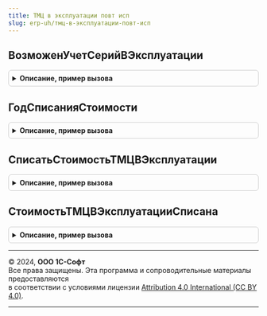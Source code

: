```yaml
---
title: ТМЦ в эксплуатации повт исп
slug: erp-uh/тмц-в-эксплуатации-повт-исп
---
```



## ВозможенУчетСерийВЭксплуатации
<details style="margin: 1em 0; padding: 0.5em; border: 1px solid #ccc; border-radius: 6px;">

<summary style="font-weight: bold; cursor: pointer;">Описание, пример вызова</summary>

```bsl

// Определяет возможен ли учет серий в эксплуатации.
//
// Возвращаемое значение:
//  Булево - Истина, если есть учетная политика с включенным учетом серий в эксплуатации
Функция ВозможенУчетСерийВЭксплуатации() Экспорт
```

Пример вызова
```bsl
Результат = ТМЦВЭксплуатацииПовтИсп.ВозможенУчетСерийВЭксплуатации() 
```
</details>

## ГодСписанияСтоимости
<details style="margin: 1em 0; padding: 0.5em; border: 1px solid #ccc; border-radius: 6px;">

<summary style="font-weight: bold; cursor: pointer;">Описание, пример вызова</summary>

```bsl

//++ НЕ УТ

//++ Локализация

// Возвращает год списания стоимости ТМЦ в эксплуатации.
//
// Параметры:
//	Организация - СправочникСсылка.Организации - организация, для которой определяется настройка.
//
// Возвращаемое значение:
//	Дата - Год списания стоимости.
//
Функция ГодСписанияСтоимости(Организация) Экспорт
```

Пример вызова
```bsl
Результат = ТМЦВЭксплуатацииПовтИсп.ГодСписанияСтоимости(Организация) 
```
</details>

## СписатьСтоимостьТМЦВЭксплуатации
<details style="margin: 1em 0; padding: 0.5em; border: 1px solid #ccc; border-radius: 6px;">

<summary style="font-weight: bold; cursor: pointer;">Описание, пример вызова</summary>

```bsl

// Возвращает необходимость списания стоимости ТМЦ в эксплуатации.
//
// Параметры:
//	Организация - СправочникСсылка.Организации - организация, для которой определяется настройка.
//	Период - Дата - дата, на которую определяется настройка.
//
// Возвращаемое значение:
//	Булево - Истина, если стоимость списывается.
//
Функция СписатьСтоимостьТМЦВЭксплуатации(Организация, Период) Экспорт
```

Пример вызова
```bsl
Результат = ТМЦВЭксплуатацииПовтИсп.СписатьСтоимостьТМЦВЭксплуатации(Организация, Период) 
```
</details>

## СтоимостьТМЦВЭксплуатацииСписана
<details style="margin: 1em 0; padding: 0.5em; border: 1px solid #ccc; border-radius: 6px;">

<summary style="font-weight: bold; cursor: pointer;">Описание, пример вызова</summary>

```bsl

// Определяет списана ли стоимость ТМЦ в эксплуатации.
//
// Параметры:
//	Организация - СправочникСсылка.Организации - организация, для которой определяется настройка.
//	Период - Дата - дата, на которую определяется настройка.
//
// Возвращаемое значение:
//	Булево - Истина, если стоимость списана.
//
Функция СтоимостьТМЦВЭксплуатацииСписана(Организация, Период) Экспорт
```

Пример вызова
```bsl
Результат = ТМЦВЭксплуатацииПовтИсп.СтоимостьТМЦВЭксплуатацииСписана(Организация, Период) 
```
</details>

---

© 2024, **ООО 1С-Софт**  
Все права защищены. Эта программа и сопроводительные материалы предоставляются  
в соответствии с условиями лицензии [Attribution 4.0 International (CC BY 4.0)](https://creativecommons.org/licenses/by/4.0/legalcode).

---
